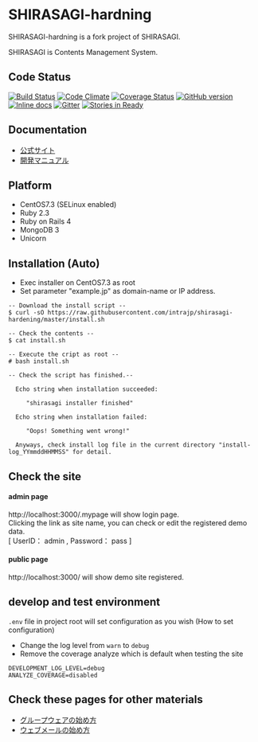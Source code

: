 SHIRASAGI-hardning
=========
SHIRASAGI-hardning is a fork project of SHIRASAGI.

SHIRASAGI is Contents Management System.

Code Status
-----------

[![Build Status](https://travis-ci.org/shirasagi/shirasagi.svg?branch=master)](https://travis-ci.org/shirasagi/shirasagi)
[![Code Climate](https://codeclimate.com/github/shirasagi/shirasagi/badges/gpa.svg)](https://codeclimate.com/github/shirasagi/shirasagi)
[![Coverage Status](https://coveralls.io/repos/shirasagi/shirasagi/badge.png)](https://coveralls.io/r/shirasagi/shirasagi)
[![GitHub version](https://badge.fury.io/gh/shirasagi%2Fshirasagi.svg)](http://badge.fury.io/gh/shirasagi%2Fshirasagi)
[![Inline docs](http://inch-ci.org/github/shirasagi/shirasagi.png?branch=master)](http://inch-ci.org/github/shirasagi/shirasagi)
[![Gitter](https://badges.gitter.im/Join%20Chat.svg)](https://gitter.im/shirasagi/shirasagi?utm_source=badge&utm_medium=badge&utm_campaign=pr-badge&utm_content=badge)
[![Stories in Ready](https://badge.waffle.io/shirasagi/shirasagi.svg?label=ready&title=Ready)](http://waffle.io/shirasagi/shirasagi)

Documentation
-------------

- [公式サイト](http://ss-proj.org/)
- [開発マニュアル](http://shirasagi.github.io/)

Platform
--------

- CentOS7.3 (SELinux enabled)
- Ruby 2.3
- Ruby on Rails 4
- MongoDB 3
- Unicorn

Installation (Auto)
-------------------

- Exec installer on CentOS7.3 as root<br />
- Set parameter "example.jp" as domain-name or IP address.<br />

```
-- Download the install script --
$ curl -sO https://raw.githubusercontent.com/intrajp/shirasagi-hardening/master/install.sh

-- Check the contents --
$ cat install.sh

-- Execute the cript as root --
# bash install.sh

-- Check the script has finished.--

  Echo string when installation succeeded: 

     "shirasagi installer finished"

  Echo string when installation failed: 

     "Oops! Something went wrong!"

  Anyways, check install log file in the current directory "install-log_YYmmddHHMMSS" for detail.
```

## Check the site 

#### admin page 

http://localhost:3000/.mypage  will show login page.<br />
Clicking the link as site name, you can check or edit the registered demo data.<br />
[ UserID： admin , Password： pass ]

#### public page 

http://localhost:3000/ will show demo site registered.

## develop and test environment

`.env` file in project root will set configuration as you wish
(How to set configuration)

- Change the log level from `warn` to `debug` 
- Remove the coverage analyze which is default when testing the site

```
DEVELOPMENT_LOG_LEVEL=debug
ANALYZE_COVERAGE=disabled
```

## Check these pages for other materials 

- [グループウェアの始め方](http://shirasagi.github.io/start/gws.html)
- [ウェブメールの始め方](http://shirasagi.github.io/start/webmail.html)
